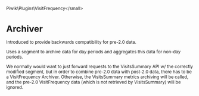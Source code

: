 <small>Piwik\Plugins\VisitFrequency\</small>

Archiver
========

Introduced to provide backwards compatibility for pre-2.0 data.

Uses a segment to archive
data for day periods and aggregates this data for non-day periods.

We normally would want to just forward requests to the VisitsSummary API w/ the correctly
modified segment, but in order to combine pre-2.0 data with post-2.0 data, there has
to be a VisitFrequency Archiver. Otherwise, the VisitsSummary metrics archiving will
be called, and the pre-2.0 VisitFrequency data (which is not retrieved by VisitsSummary) will
be ignored.
